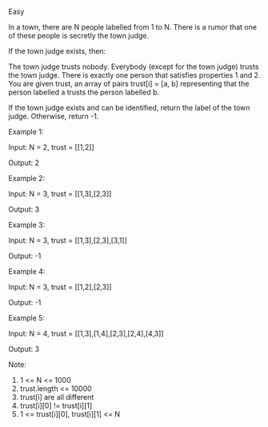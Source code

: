 Easy

In a town, there are N people labelled from 1 to N.  There is a rumor that one of these people is secretly the town judge.

If the town judge exists, then:

The town judge trusts nobody.
Everybody (except for the town judge) trusts the town judge.
There is exactly one person that satisfies properties 1 and 2.
You are given trust, an array of pairs trust[i] = [a, b] representing that the person labelled a trusts the person labelled b.

If the town judge exists and can be identified, return the label of the town judge.  Otherwise, return -1.

 

Example 1:

Input: N = 2, trust = [[1,2]]

Output: 2

Example 2:

Input: N = 3, trust = [[1,3],[2,3]]

Output: 3

Example 3:

Input: N = 3, trust = [[1,3],[2,3],[3,1]]

Output: -1

Example 4:

Input: N = 3, trust = [[1,2],[2,3]]

Output: -1

Example 5:

Input: N = 4, trust = [[1,3],[1,4],[2,3],[2,4],[4,3]]

Output: 3
 

Note:

1. 1 <= N <= 1000
2. trust.length <= 10000
3. trust[i] are all different
4. trust[i][0] != trust[i][1]
5. 1 <= trust[i][0], trust[i][1] <= N
